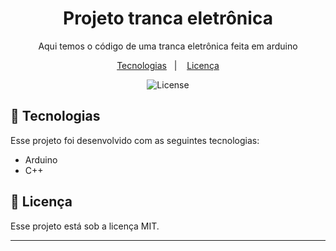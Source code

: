 <h1 align="center"> Projeto tranca eletrônica </h1>

<p align="center">
Aqui temos o código de uma tranca eletrônica feita em arduino
</p>

<p align="center">
  <a href="#-tecnologias">Tecnologias</a>&nbsp;&nbsp;&nbsp;|&nbsp;&nbsp;&nbsp;
  <a href="#memo-licença">Licença</a>
</p>

<p align="center">
  <img alt="License" src="https://img.shields.io/static/v1?label=license&message=MIT&color=49AA26&labelColor=000000">
</p>


## 🚀 Tecnologias

Esse projeto foi desenvolvido com as seguintes tecnologias:

- Arduino
- C++

## :memo: Licença

Esse projeto está sob a licença MIT.

---
